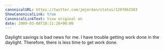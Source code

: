 ```yaml
---
canonicalURL: https://twitter.com/jmjordan/status/1297062383
ShowCanonicalLink: true
CanonicalLinkText: View original on
date: 2009-03-08T18:11:28+00:00
---
```

Daylight savings is bad news for me. I have trouble getting work done in the daylight. Therefore, there is less time to get work done.